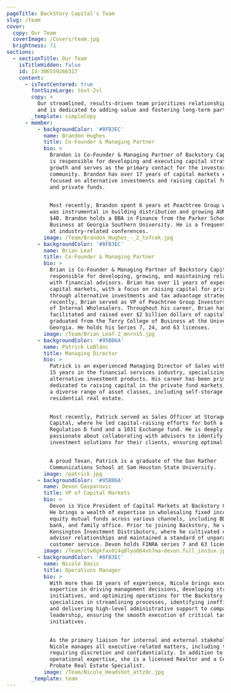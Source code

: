 ```yaml
---
pageTitle: BackStory Capital's Team
slug: /team
cover:
  copy: Our Team
  coverImage: /Covers/team.jpg
  brightness: 71
sections:
  - sectionTitle: Our Team
    isTitleHidden: false
    id: Id-306559266317
    content:
      - isTextCentered: true
        fontSizeLarge: text-2xl
        copy: >
          Our streamlined, results-driven team prioritizes relationship-building
          and is dedicated to adding value and fostering long-term partnerships.
        _template: simpleCopy
      - member:
          - backgroundColor: '#8FB3EC'
            name: Brandon Hughes
            title: Co-Founder & Managing Partner
            bio: >
              Brandon is Co-Founder & Managing Partner of Backstory Capital. He
              is responsible for developing and executing capital strategy for
              growth and serves as the primary contact for the investor
              community. Brandon has over 17 years of capital markets experience
              focused on alternative investments and raising capital for public
              and private funds.


              Most recently, Brandon spent 6 years at Peachtree Group where he
              was instrumental in building distribution and growing AUM over
              $4B. Brandon holds a BBA in Finance from the Parker School of
              Business at Georgia Southern University. He is a frequent speaker
              at industry-related conferences.
            image: /Team/Brandon_Hughes_-_2_tofcek.jpg
          - backgroundColor: '#8FB3EC'
            name: Brian Leaf
            title: Co-Founder & Managing Partner
            bio: >
              Brian is Co-Founder & Managing Partner of Backstory Capital. He is
              responsible for developing, growing, and maintaining relationships
              with financial advisors. Brian has over 11 years of experience in
              capital markets, with a focus on raising capital for private funds
              through alternative investments and tax advantage strategies. Most
              recently, Brian served as VP of Peachtree Group Investors and Head
              of Internal Wholesalers. Throughout his career, Brian has
              facilitated and raised over $2 billion dollars of capital. Brian
              graduated from the Terry College of Business at the University of
              Georgia. He holds his Series 7, 24, and 63 licenses.
            image: /Team/Brian_Leaf-2_mnrni5.jpg
          - backgroundColor: '#95BB6A'
            name: Patrick LeBlanc
            title: Managing Director
            bio: >
              Patrick is an experienced Managing Director of Sales with nearly
              15 years in the financial services industry, specializing in
              alternative investment products. His career has been primarily
              dedicated to raising capital in the private fund markets, spanning
              a diverse range of asset classes, including self-storage and
              residential real estate.


              Most recently, Patrick served as Sales Officer at Storage Units
              Capital, where he led capital-raising efforts for both a
              Regulation D fund and a 1031 Exchange fund. He is deeply
              passionate about collaborating with advisors to identify the best
              investment solutions for their clients, ensuring optimal outcomes.


              A proud Texan, Patrick is a graduate of the Dan Rather
              Communications School at Sam Houston State University.
            image: /patrick.jpg
          - backgroundColor: '#95BB6A'
            name: Devon Gasparovic
            title: VP of Capital Markets
            bio: >
              Devon is Vice President of Capital Markets at Backstory Capital.
              He brings a wealth of expertise in wholesaling fixed income and
              equity mutual funds across various channels, including BD, RIA,
              bank, and family office. Prior to joining Backstory, he was with
              Kensington Investment Distributors, where he cultivated enduring
              advisor relationships and maintained a standard of unparalleled
              customer service. Devon holds FINRA series 7 and 63 licenses.
            image: /Team/clw0gkfav014q0lyo084xh7ma-devon.full_inn3ux.jpg
          - backgroundColor: '#8FB3EC'
            name: Nicole Davis
            title: Operations Manager
            bio: >
              With more than 18 years of experience, Nicole brings exceptional
              expertise in driving management decisions, developing strategic
              initiatives, and optimizing operations for the Backstory team. She
              specializes in streamlining processes, identifying inefficiencies,
              and delivering high-level administrative support to company
              leadership, ensuring the smooth execution of critical tasks and
              initiatives.


              As the primary liaison for internal and external stakeholders,
              Nicole manages all executive-related matters, including those
              requiring discretion and confidentiality. In addition to her
              operational expertise, she is a licensed Realtor and a Certified
              Probate Real Estate Specialist.
            image: /Team/Nicole_Headshot_attz8c.jpg
        _template: team
---
```


